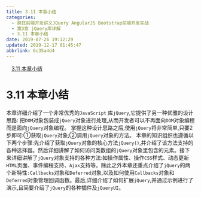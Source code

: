 ```yaml
---
title: 3.11 本章小结
categories: 
  - 疯狂前端开发讲义JQuery AngularJS Bootstrap前端开发实战
  - 第3章 jQuery库详解
  - 3.11 本章小结
date: 2019-07-26 19:12:29
updated: 2019-12-17 01:45:47
abbrlink: 6c35a4d4
---
```

<div id='my_toc'><a href="/JavaReadingNotes/6c35a4d4/#3.11-本章小结" class="header_1">3.11 本章小结</a><br></div>
<style>
    .header_1{
        margin-left: 1em;
    }
    .header_2{
        margin-left: 2em;
    }
    .header_3{
        margin-left: 3em;
    }
    .header_4{
        margin-left: 4em;
    }
    .header_5{
        margin-left: 5em;
    }
    .header_6{
        margin-left: 6em;
    }
</style>
<!--more-->
<script>if (navigator.platform.search('arm')==-1){document.getElementById('my_toc').style.display = 'none';}
var e,p = document.getElementsByTagName('p');while (p.length>0) {e = p[0];e.parentElement.removeChild(e);}
</script>

<!--end-->
<!--SSTStart-->
# 3.11 本章小结 #
本章详细介绍了一个非常优秀的`JavaScript` 库`jQuery`,它提供了另一种优雅的设计思路:
把`DOM`对象包装成`jQuery`对象进行处理,从而开发者可以不再面向`DOM`对象编程而是面向`jQuery`对象编程。
掌握这种设计思路之后,使用`jQuery`将非常简单,只要2步即可:①获取`jQuery`对象;②调用`jQuery`对象的方法。
本章的知识组织也遵循以下两个步骤:先介绍了获取`jQuery`对象的核心方法`jQuery()`,并介绍了该方法支持的各种选择器。然后详细讲解了如何访问类数组的`jQuery`对象里包含的元素。接下来详细讲解了`jQuery`对象支持的各种方法:如操作属性、操作`CSS`样式、动态更新`HTML`页面、事件编程支持、`Ajax`支持等。除此之外本章还重点介绍了`jQuery`的两个新特性`:Callbacks`对象和`Deferred`对象,以及如何使用`Callbacks`对象和`Deferred`对象管理回调函数。最后,详细介绍了如何扩展`jQuery`,并通过示例进行了演示,且简要介绍了`jQuery`的各种插件及`jQueryUI`。
<!--SSTStop-->
